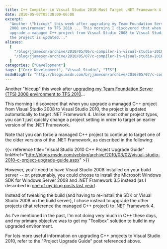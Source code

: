 ```yaml
---
title: C++ Compiler in Visual Studio 2010 Must Target .NET Framework 4
date: 2010-05-07T05:38:00-06:00
excerpt:
  "Another \"hiccup\" this week after upgrading my Team Foundation Server (TFS)
  2008 environment to TFS 2010 ... This morning I discovered that when you
  upgrade a managed C++ project from Visual Studio 2008 to Visual Studio 2010,
  the project is updated..."
aliases:
  [
    "/blog/jjameson/archive/2010/05/06/c-compiler-in-visual-studio-2010-must-target-net-framework-4.aspx",
    "/blog/jjameson/archive/2010/05/07/c-compiler-in-visual-studio-2010-must-target-net-framework-4.aspx",
  ]
categories: ["Development"]
tags: ["Core Development", "Visual Studio", "TFS"]
msdnBlogUrl: "http://blogs.msdn.com/b/jjameson/archive/2010/05/07/c-compiler-in-visual-studio-2010-must-target-net-framework-4.aspx"
---
```


Another "hiccup" this week after
[upgrading my Team Foundation Server (TFS) 2008 environment to TFS 2010](/blog/jjameson/2010/05/04/upgrade-team-foundation-server-2008-to-tfs-2010-and-sharepoint-server-2010-overview)...

This morning I discovered that when you upgrade a managed C++ project from
Visual Studio 2008 to Visual Studio 2010, the project is updated automatically
to target .NET Framework 4. Unlike most other project types, you can't just
quickly change a project setting in order to target an earlier version of the
.NET Framework.

Note that you can force a managed C++ project to continue to target one of the
older versions of the .NET Framework, as described in the following:

{{< reference title="Visual Studio 2010 C++ Project Upgrade Guide"
linkHref="http://blogs.msdn.com/vcblog/archive/2010/03/02/visual-studio-2010-c-project-upgrade-guide.aspx" >}}

However, you'll need to have Visual Studio 2008 installed on your build server
-- or, presumably, you could choose to install the Microsoft Windows SDK for
Windows Server 2008 and .NET Framework 3.5 instead (as I described in
[one of my blog posts last year](/blog/jjameson/2009/11/07/compiling-c-projects-with-team-foundation-build)).

Instead of tweaking the build (and having to re-install the SDK or Visual Studio
2008 on the build server), I chose instead to upgrade the other projects (that
reference the managed C++ project) to .NET Framework 4.

As I've mentioned in the past, I'm not doing very much in C++ these days, and my
primary objective was to get my "Toolbox" solution to build in my upgraded
environment.

For lots more useful information on upgrading C++ projects to Visual Studio
2010, refer to the "Project Upgrade Guide" post referenced above.
